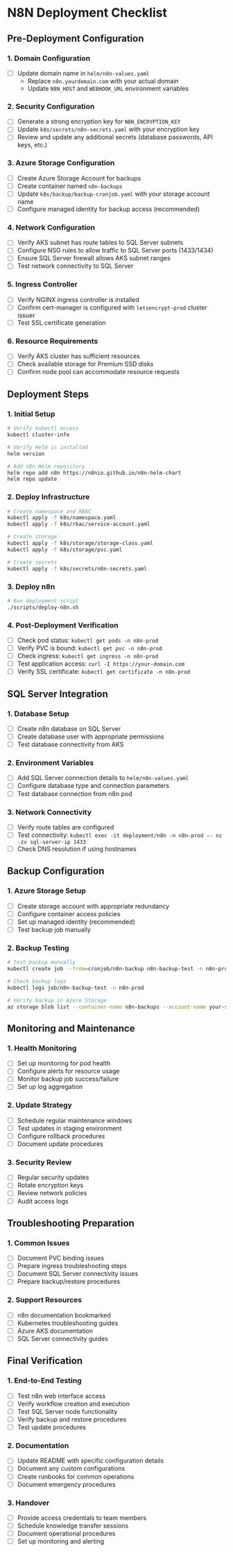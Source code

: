 # N8N Deployment Checklist

## Pre-Deployment Configuration

### 1. Domain Configuration
- [ ] Update domain name in `helm/n8n-values.yaml`
  - Replace `n8n.yourdomain.com` with your actual domain
  - Update `N8N_HOST` and `WEBHOOK_URL` environment variables

### 2. Security Configuration
- [ ] Generate a strong encryption key for `N8N_ENCRYPTION_KEY`
- [ ] Update `k8s/secrets/n8n-secrets.yaml` with your encryption key
- [ ] Review and update any additional secrets (database passwords, API keys, etc.)

### 3. Azure Storage Configuration
- [ ] Create Azure Storage Account for backups
- [ ] Create container named `n8n-backups`
- [ ] Update `k8s/backup/backup-cronjob.yaml` with your storage account name
- [ ] Configure managed identity for backup access (recommended)

### 4. Network Configuration
- [ ] Verify AKS subnet has route tables to SQL Server subnets
- [ ] Configure NSG rules to allow traffic to SQL Server ports (1433/1434)
- [ ] Ensure SQL Server firewall allows AKS subnet ranges
- [ ] Test network connectivity to SQL Server

### 5. Ingress Controller
- [ ] Verify NGINX ingress controller is installed
- [ ] Confirm cert-manager is configured with `letsencrypt-prod` cluster issuer
- [ ] Test SSL certificate generation

### 6. Resource Requirements
- [ ] Verify AKS cluster has sufficient resources
- [ ] Check available storage for Premium SSD disks
- [ ] Confirm node pool can accommodate resource requests

## Deployment Steps

### 1. Initial Setup
```bash
# Verify kubectl access
kubectl cluster-info

# Verify Helm is installed
helm version

# Add n8n Helm repository
helm repo add n8n https://n8nio.github.io/n8n-helm-chart
helm repo update
```

### 2. Deploy Infrastructure
```bash
# Create namespace and RBAC
kubectl apply -f k8s/namespace.yaml
kubectl apply -f k8s/rbac/service-account.yaml

# Create storage
kubectl apply -f k8s/storage/storage-class.yaml
kubectl apply -f k8s/storage/pvc.yaml

# Create secrets
kubectl apply -f k8s/secrets/n8n-secrets.yaml
```

### 3. Deploy n8n
```bash
# Run deployment script
./scripts/deploy-n8n.sh
```

### 4. Post-Deployment Verification
- [ ] Check pod status: `kubectl get pods -n n8n-prod`
- [ ] Verify PVC is bound: `kubectl get pvc -n n8n-prod`
- [ ] Check ingress: `kubectl get ingress -n n8n-prod`
- [ ] Test application access: `curl -I https://your-domain.com`
- [ ] Verify SSL certificate: `kubectl get certificate -n n8n-prod`

## SQL Server Integration

### 1. Database Setup
- [ ] Create n8n database on SQL Server
- [ ] Create database user with appropriate permissions
- [ ] Test database connectivity from AKS

### 2. Environment Variables
- [ ] Add SQL Server connection details to `helm/n8n-values.yaml`
- [ ] Configure database type and connection parameters
- [ ] Test database connection from n8n pod

### 3. Network Connectivity
- [ ] Verify route tables are configured
- [ ] Test connectivity: `kubectl exec -it deployment/n8n -n n8n-prod -- nc -zv sql-server-ip 1433`
- [ ] Check DNS resolution if using hostnames

## Backup Configuration

### 1. Azure Storage Setup
- [ ] Create storage account with appropriate redundancy
- [ ] Configure container access policies
- [ ] Set up managed identity (recommended)
- [ ] Test backup job manually

### 2. Backup Testing
```bash
# Test backup manually
kubectl create job --from=cronjob/n8n-backup n8n-backup-test -n n8n-prod

# Check backup logs
kubectl logs job/n8n-backup-test -n n8n-prod

# Verify backup in Azure Storage
az storage blob list --container-name n8n-backups --account-name your-storage-account
```

## Monitoring and Maintenance

### 1. Health Monitoring
- [ ] Set up monitoring for pod health
- [ ] Configure alerts for resource usage
- [ ] Monitor backup job success/failure
- [ ] Set up log aggregation

### 2. Update Strategy
- [ ] Schedule regular maintenance windows
- [ ] Test updates in staging environment
- [ ] Configure rollback procedures
- [ ] Document update procedures

### 3. Security Review
- [ ] Regular security updates
- [ ] Rotate encryption keys
- [ ] Review network policies
- [ ] Audit access logs

## Troubleshooting Preparation

### 1. Common Issues
- [ ] Document PVC binding issues
- [ ] Prepare ingress troubleshooting steps
- [ ] Document SQL Server connectivity issues
- [ ] Prepare backup/restore procedures

### 2. Support Resources
- [ ] n8n documentation bookmarked
- [ ] Kubernetes troubleshooting guides
- [ ] Azure AKS documentation
- [ ] SQL Server connectivity guides

## Final Verification

### 1. End-to-End Testing
- [ ] Test n8n web interface access
- [ ] Verify workflow creation and execution
- [ ] Test SQL Server node functionality
- [ ] Verify backup and restore procedures
- [ ] Test update procedures

### 2. Documentation
- [ ] Update README with specific configuration details
- [ ] Document any custom configurations
- [ ] Create runbooks for common operations
- [ ] Document emergency procedures

### 3. Handover
- [ ] Provide access credentials to team members
- [ ] Schedule knowledge transfer sessions
- [ ] Document operational procedures
- [ ] Set up monitoring and alerting
